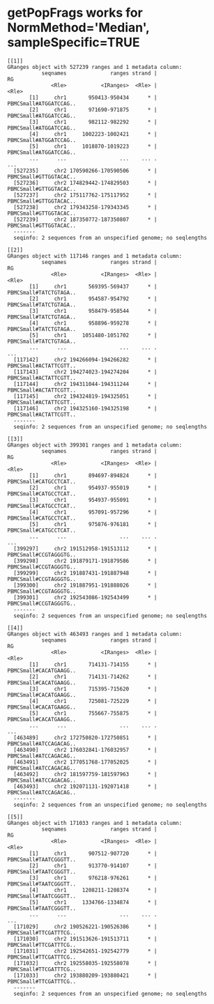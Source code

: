 # getPopFrags works for NormMethod='Median', sampleSpecific=TRUE

    [[1]]
    GRanges object with 527239 ranges and 1 metadata column:
               seqnames              ranges strand |                     RG
                  <Rle>           <IRanges>  <Rle> |                  <Rle>
           [1]     chr1       950413-950434      * | PBMCSmall#ATGGATCCAG..
           [2]     chr1       971690-971875      * | PBMCSmall#ATGGATCCAG..
           [3]     chr1       982112-982292      * | PBMCSmall#ATGGATCCAG..
           [4]     chr1     1002223-1002421      * | PBMCSmall#ATGGATCCAG..
           [5]     chr1     1018870-1019223      * | PBMCSmall#ATGGATCCAG..
           ...      ...                 ...    ... .                    ...
      [527235]     chr2 170590266-170590506      * | PBMCSmall#GTTGGTACAC..
      [527236]     chr2 174829442-174829503      * | PBMCSmall#GTTGGTACAC..
      [527237]     chr2 175117762-175117952      * | PBMCSmall#GTTGGTACAC..
      [527238]     chr2 179343258-179343345      * | PBMCSmall#GTTGGTACAC..
      [527239]     chr2 187350772-187350807      * | PBMCSmall#GTTGGTACAC..
      -------
      seqinfo: 2 sequences from an unspecified genome; no seqlengths
    
    [[2]]
    GRanges object with 117146 ranges and 1 metadata column:
               seqnames              ranges strand |                     RG
                  <Rle>           <IRanges>  <Rle> |                  <Rle>
           [1]     chr1       569395-569437      * | PBMCSmall#TATCTGTAGA..
           [2]     chr1       954587-954792      * | PBMCSmall#TATCTGTAGA..
           [3]     chr1       958479-958544      * | PBMCSmall#TATCTGTAGA..
           [4]     chr1       958896-959278      * | PBMCSmall#TATCTGTAGA..
           [5]     chr1     1051480-1051702      * | PBMCSmall#TATCTGTAGA..
           ...      ...                 ...    ... .                    ...
      [117142]     chr2 194266094-194266282      * | PBMCSmall#ACTATTCGTT..
      [117143]     chr2 194274023-194274204      * | PBMCSmall#ACTATTCGTT..
      [117144]     chr2 194311044-194311244      * | PBMCSmall#ACTATTCGTT..
      [117145]     chr2 194324819-194325051      * | PBMCSmall#ACTATTCGTT..
      [117146]     chr2 194325160-194325198      * | PBMCSmall#ACTATTCGTT..
      -------
      seqinfo: 2 sequences from an unspecified genome; no seqlengths
    
    [[3]]
    GRanges object with 399301 ranges and 1 metadata column:
               seqnames              ranges strand |                     RG
                  <Rle>           <IRanges>  <Rle> |                  <Rle>
           [1]     chr1       894697-894824      * | PBMCSmall#CATGCCTCAT..
           [2]     chr1       954937-955019      * | PBMCSmall#CATGCCTCAT..
           [3]     chr1       954937-955091      * | PBMCSmall#CATGCCTCAT..
           [4]     chr1       957091-957296      * | PBMCSmall#CATGCCTCAT..
           [5]     chr1       975876-976181      * | PBMCSmall#CATGCCTCAT..
           ...      ...                 ...    ... .                    ...
      [399297]     chr2 191512958-191513112      * | PBMCSmall#CCGTAGGGTG..
      [399298]     chr2 191879171-191879586      * | PBMCSmall#CCGTAGGGTG..
      [399299]     chr2 191887431-191887948      * | PBMCSmall#CCGTAGGGTG..
      [399300]     chr2 191887951-191888026      * | PBMCSmall#CCGTAGGGTG..
      [399301]     chr2 192543086-192543499      * | PBMCSmall#CCGTAGGGTG..
      -------
      seqinfo: 2 sequences from an unspecified genome; no seqlengths
    
    [[4]]
    GRanges object with 463493 ranges and 1 metadata column:
               seqnames              ranges strand |                     RG
                  <Rle>           <IRanges>  <Rle> |                  <Rle>
           [1]     chr1       714131-714155      * | PBMCSmall#CACATGAAGG..
           [2]     chr1       714131-714262      * | PBMCSmall#CACATGAAGG..
           [3]     chr1       715395-715620      * | PBMCSmall#CACATGAAGG..
           [4]     chr1       725081-725229      * | PBMCSmall#CACATGAAGG..
           [5]     chr1       755667-755875      * | PBMCSmall#CACATGAAGG..
           ...      ...                 ...    ... .                    ...
      [463489]     chr2 172750820-172750851      * | PBMCSmall#ATCCAGACAG..
      [463490]     chr2 176032841-176032957      * | PBMCSmall#ATCCAGACAG..
      [463491]     chr2 177051768-177052025      * | PBMCSmall#ATCCAGACAG..
      [463492]     chr2 181597759-181597963      * | PBMCSmall#ATCCAGACAG..
      [463493]     chr2 192071131-192071418      * | PBMCSmall#ATCCAGACAG..
      -------
      seqinfo: 2 sequences from an unspecified genome; no seqlengths
    
    [[5]]
    GRanges object with 171033 ranges and 1 metadata column:
               seqnames              ranges strand |                     RG
                  <Rle>           <IRanges>  <Rle> |                  <Rle>
           [1]     chr1       907512-907720      * | PBMCSmall#TAATCGGGTT..
           [2]     chr1       913770-914107      * | PBMCSmall#TAATCGGGTT..
           [3]     chr1       976218-976261      * | PBMCSmall#TAATCGGGTT..
           [4]     chr1     1208211-1208374      * | PBMCSmall#TAATCGGGTT..
           [5]     chr1     1334766-1334874      * | PBMCSmall#TAATCGGGTT..
           ...      ...                 ...    ... .                    ...
      [171029]     chr2 190526221-190526386      * | PBMCSmall#TTCGATTTCG..
      [171030]     chr2 191513626-191513711      * | PBMCSmall#TTCGATTTCG..
      [171031]     chr2 192542651-192542779      * | PBMCSmall#TTCGATTTCG..
      [171032]     chr2 192558035-192558078      * | PBMCSmall#TTCGATTTCG..
      [171033]     chr2 193880209-193880421      * | PBMCSmall#TTCGATTTCG..
      -------
      seqinfo: 2 sequences from an unspecified genome; no seqlengths
    

